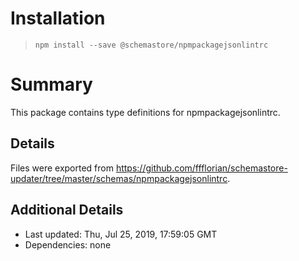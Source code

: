 # Installation
> `npm install --save @schemastore/npmpackagejsonlintrc`

# Summary
This package contains type definitions for npmpackagejsonlintrc.

## Details
Files were exported from https://github.com/ffflorian/schemastore-updater/tree/master/schemas/npmpackagejsonlintrc.

## Additional Details
* Last updated: Thu, Jul 25, 2019, 17:59:05 GMT
* Dependencies: none
